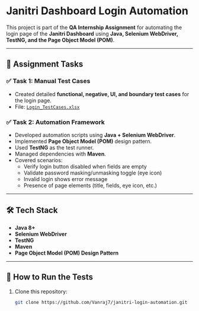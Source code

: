 # Janitri Dashboard Login Automation

This project is part of the **QA Internship Assignment** for automating the login page of the **Janitri Dashboard** using **Java, Selenium WebDriver, TestNG, and the Page Object Model (POM)**.

---

## 📌 Assignment Tasks

### ✅ Task 1: Manual Test Cases
- Created detailed **functional, negative, UI, and boundary test cases** for the login page.  
- File: [`Login_TestCases.xlsx`](./Login_TestCases.xlsx)  

### ✅ Task 2: Automation Framework
- Developed automation scripts using **Java + Selenium WebDriver**.  
- Implemented **Page Object Model (POM)** design pattern.  
- Used **TestNG** as the test runner.  
- Managed dependencies with **Maven**.  
- Covered scenarios:
  - Verify login button disabled when fields are empty  
  - Validate password masking/unmasking toggle (eye icon)  
  - Invalid login shows error message  
  - Presence of page elements (title, fields, eye icon, etc.)  

---

## 🛠 Tech Stack
- **Java 8+**
- **Selenium WebDriver**
- **TestNG**
- **Maven**
- **Page Object Model (POM) Design Pattern**

---

## 🚀 How to Run the Tests
1. Clone this repository:
   ```bash
   git clone https://github.com/Vanraj7/janitri-login-automation.git
